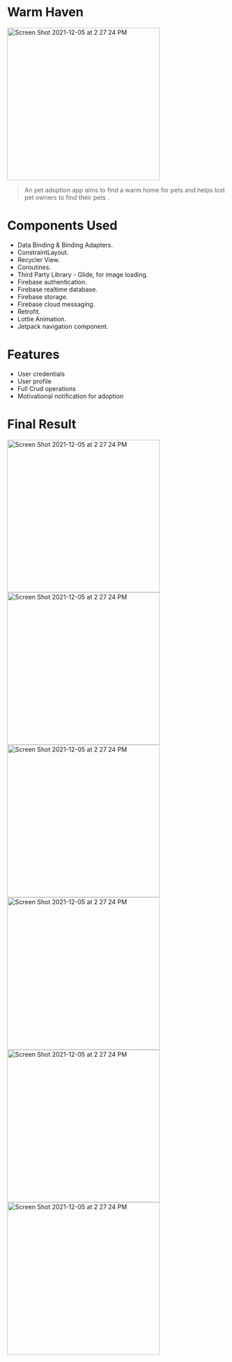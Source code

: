 # Warm Haven
<img width="350" alt="Screen Shot 2021-12-05 at 2 27 24 PM" src="https://raw.githubusercontent.com/NorahAlbaqami/warm-haven/master/app/src/main/res/drawable/appicon.png">

> An pet adoption app aims to find a warm home for pets and helps lost pet owners to find their pets .
# Components Used

- Data Binding & Binding Adapters.
- ConstraintLayout.
- Recycler View.
- Coroutines.
- Third Party Library - Glide, for image loading.
- Firebase authentication.
- Firebase realtime database.
- Firebase storage. 
- Firebase cloud messaging.
- Retrofit.
- Lottie Animation.
- Jetpack navigation component.
# Features
- User credentials
- User profile 
- Full Crud operations
- Motivational notification for adoption
 # Final Result
 <img width="350" alt="Screen Shot 2021-12-05 at 2 27 24 PM" src="https://raw.githubusercontent.com/NorahAlbaqami/warm-haven/master/app/src/main/res/drawable/one.jpg">
  <img width="350" alt="Screen Shot 2021-12-05 at 2 27 24 PM" src="https://raw.githubusercontent.com/NorahAlbaqami/warm-haven/master/app/src/main/res/drawable/two.jpg">
    <img width="350" alt="Screen Shot 2021-12-05 at 2 27 24 PM" src="https://raw.githubusercontent.com/NorahAlbaqami/warm-haven/master/app/src/main/res/drawable/three.jpg">
        <img width="350" alt="Screen Shot 2021-12-05 at 2 27 24 PM" src="https://raw.githubusercontent.com/NorahAlbaqami/warm-haven/master/app/src/main/res/drawable/five.gif">
            <img width="350" alt="Screen Shot 2021-12-05 at 2 27 24 PM" src="https://raw.githubusercontent.com/NorahAlbaqami/warm-haven/master/app/src/main/res/drawable/six.gif">
             <img width="350" alt="Screen Shot 2021-12-05 at 2 27 24 PM" src="https://raw.githubusercontent.com/NorahAlbaqami/warm-haven/master/app/src/main/res/drawable/saven.gif">


